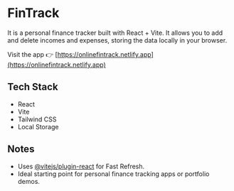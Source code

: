 # FinTrack

It is a personal finance tracker built with React + Vite. It allows you to add and delete incomes and expenses, storing the data locally in your browser.

Visit the app 👉 [https://onlinefintrack.netlify.app](https://onlinefintrack.netlify.app)

## Tech Stack

- React
- Vite
- Tailwind CSS
- Local Storage

## Notes

- Uses [@vitejs/plugin-react](https://github.com/vitejs/vite-plugin-react) for Fast Refresh.
- Ideal starting point for personal finance tracking apps or portfolio demos.
